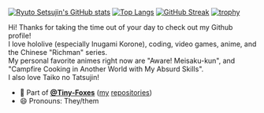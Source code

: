 [![Ryuto Setsujin's GitHub stats](https://github-readme-stats.vercel.app/api?username=ryutosetsujin)](https://github.com/anuraghazra/github-readme-stats)
[![Top Langs](https://github-readme-stats.vercel.app/api/top-langs/?username=ryutosetsujin&layout=compact&langs_count=10)](https://github.com/anuraghazra/github-readme-stats)
[![GitHub Streak](https://streak-stats.demolab.com/?user=RyutoSetsujin)](https://git.io/streak-stats)
[![trophy](https://github-profile-trophy.vercel.app/?username=ryutosetsujin&theme=onedark)](https://github.com/ryo-ma/github-profile-trophy)

Hi! Thanks for taking the time out of your day to check out my Github profile!
<br>
I love hololive (especially Inugami Korone), coding, video games, anime, and the Chinese "Richman" series.
<br>
My personal favorite animes right now are "Aware! Meisaku-kun", and "Campfire Cooking in Another World with My Absurd Skills".
<br>
I also love Taiko no Tatsujin!

- 🦊 Part of **[@Tiny-Foxes](https://github.com/Tiny-Foxes)** ([my](https://github.com/Tiny-Foxes/RyutoSetsujin-Customizations) [repositories](https://github.com/Tiny-Foxes/Virtua-Steps))
- 😄 Pronouns: They/them
